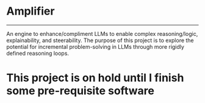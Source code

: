 # Amplifier

---
An engine to enhance/compliment LLMs to enable complex reasoning/logic, explainability, and steerability.
The purpose of this project is to explore the potential for incremental problem-solving in LLMs through more rigidly
defined reasoning loops.

# This project is on hold until I finish some pre-requisite software
